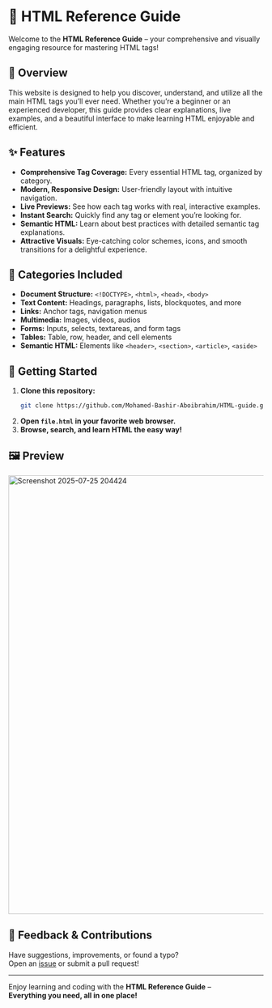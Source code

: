 # 🌟 HTML Reference Guide

Welcome to the **HTML Reference Guide** – your comprehensive and visually engaging resource for mastering HTML tags!

## 🚀 Overview

This website is designed to help you discover, understand, and utilize all the main HTML tags you’ll ever need. Whether you’re a beginner or an experienced developer, this guide provides clear explanations, live examples, and a beautiful interface to make learning HTML enjoyable and efficient.

## ✨ Features

- **Comprehensive Tag Coverage:** Every essential HTML tag, organized by category.
- **Modern, Responsive Design:** User-friendly layout with intuitive navigation.
- **Live Previews:** See how each tag works with real, interactive examples.
- **Instant Search:** Quickly find any tag or element you’re looking for.
- **Semantic HTML:** Learn about best practices with detailed semantic tag explanations.
- **Attractive Visuals:** Eye-catching color schemes, icons, and smooth transitions for a delightful experience.

## 📂 Categories Included

- **Document Structure:** `<!DOCTYPE>`, `<html>`, `<head>`, `<body>`
- **Text Content:** Headings, paragraphs, lists, blockquotes, and more
- **Links:** Anchor tags, navigation menus
- **Multimedia:** Images, videos, audios
- **Forms:** Inputs, selects, textareas, and form tags
- **Tables:** Table, row, header, and cell elements
- **Semantic HTML:** Elements like `<header>`, `<section>`, `<article>`, `<aside>`

## 🏁 Getting Started

1. **Clone this repository:**
    ```bash
    git clone https://github.com/Mohamed-Bashir-Aboibrahim/HTML-guide.git
    ```
2. **Open `file.html` in your favorite web browser.**
3. **Browse, search, and learn HTML the easy way!**

## 🖼️ Preview

<img width="1532" height="867" alt="Screenshot 2025-07-25 204424" src="https://github.com/user-attachments/assets/0f298e58-f991-484e-a340-43ec13d9d2db" />

## 💬 Feedback & Contributions

Have suggestions, improvements, or found a typo?  
Open an [issue](https://github.com/Mohamed-Bashir-Aboibrahim/HTML-guide/issues) or submit a pull request!

---

Enjoy learning and coding with the **HTML Reference Guide** –  
**Everything you need, all in one place!**
